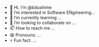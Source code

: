 - 👋 Hi, I’m @bdushime
- 👀 I’m interested in Software ENgineering...
- 🌱 I’m currently learning ...
- 💞️ I’m looking to collaborate on ...
- 📫 How to reach me ...
- 😄 Pronouns: ...
- ⚡ Fun fact: ...

<!---
bdushime/bdushime is a ✨ special ✨ repository because its `README.md` (this file) appears on your GitHub profile.
You can click the Preview link to take a look at your changes.
--->
